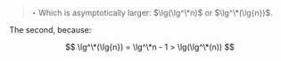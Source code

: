> $\star$ Which is asymptotically larger: $\lg(\lg^\*n)$ or $\lg^\*(\lg{n})$.

The second, because:

$$ \lg^\*(\lg{n}) = \lg^\*n - 1 > \lg(\lg^\*(n)) $$
